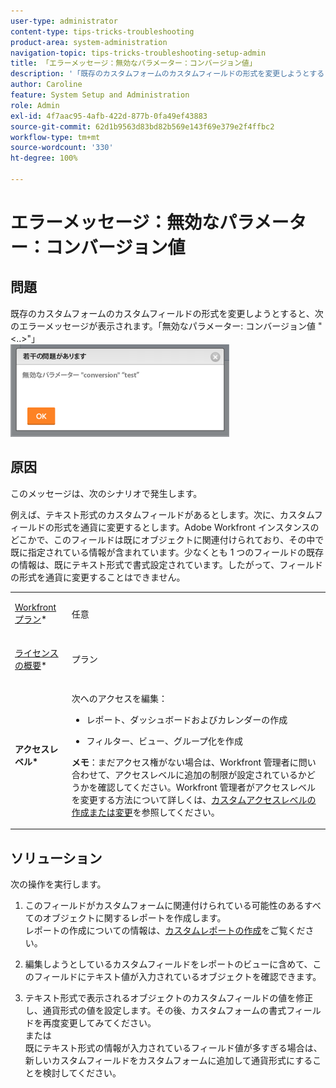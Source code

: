 ```yaml
---
user-type: administrator
content-type: tips-tricks-troubleshooting
product-area: system-administration
navigation-topic: tips-tricks-troubleshooting-setup-admin
title: 「エラーメッセージ：無効なパラメーター：コンバージョン値」
description: '「既存のカスタムフォームのカスタムフィールドの形式を変更しようとすると、次のエラーメッセージが表示されます。''無効なパラメーター : コンバージョン値 `<...>`''」'
author: Caroline
feature: System Setup and Administration
role: Admin
exl-id: 4f7aac95-4afb-422d-877b-0fa49ef43883
source-git-commit: 62d1b9563d83bd82b569e143f69e379e2f4ffbc2
workflow-type: tm+mt
source-wordcount: '330'
ht-degree: 100%

---
```


# エラーメッセージ：無効なパラメーター：コンバージョン値

## 問題

既存のカスタムフォームのカスタムフィールドの形式を変更しようとすると、次のエラーメッセージが表示されます。「無効なパラメーター: コンバージョン値 &quot;&lt;..>&quot;」\
![custom_field_format_invalid_parameter_error.png](assets/custom-field-format-invalid-parameter-error-350x148.png)

## 原因

このメッセージは、次のシナリオで発生します。

例えば、テキスト形式のカスタムフィールドがあるとします。次に、カスタムフィールドの形式を通貨に変更するとします。Adobe Workfront インスタンスのどこかで、このフィールドは既にオブジェクトに関連付けられており、その中で既に指定されている情報が含まれています。少なくとも 1 つのフィールドの既存の情報は、既にテキスト形式で書式設定されています。したがって、フィールドの形式を通貨に変更することはできません。

<table style="table-layout:auto"> 
 <col> 
 <col> 
 <tbody> 
  <tr> 
   <td role="rowheader"> <p><a href="https://www.workfront.com/plans" target="_blank">Workfront プラン</a>*</p> </td> 
   <td>任意</td> 
  </tr> 
  <tr> 
   <td role="rowheader"> <p><a href="../../administration-and-setup/add-users/access-levels-and-object-permissions/wf-licenses.md" class="MCXref xref">ライセンスの概要</a>*</p> </td> 
   <td>プラン</td> 
  </tr> 
  <tr data-mc-conditions=""> 
   <td role="rowheader"><strong>アクセスレベル*</strong> </td> 
   <td> <p>次へのアクセスを編集：</p> 
    <ul> 
     <li> <p>レポート、ダッシュボードおよびカレンダーの作成</p> </li> 
     <li> <p>フィルター、ビュー、グループ化を作成</p> </li> 
    </ul> <p><b>メモ</b>：まだアクセス権がない場合は、Workfront 管理者に問い合わせて、アクセスレベルに追加の制限が設定されているかどうかを確認してください。Workfront 管理者がアクセスレベルを変更する方法について詳しくは、<a href="../../administration-and-setup/add-users/configure-and-grant-access/create-modify-access-levels.md" class="MCXref xref">カスタムアクセスレベルの作成または変更</a>を参照してください。</p> </td> 
  </tr> 
 </tbody> 
</table>

## ソリューション

次の操作を実行します。

1. このフィールドがカスタムフォームに関連付けられている可能性のあるすべてのオブジェクトに関するレポートを作成します。\
   レポートの作成についての情報は、[カスタムレポートの作成](../../reports-and-dashboards/reports/creating-and-managing-reports/create-custom-report.md)をご覧ください。

1. 編集しようとしているカスタムフィールドをレポートのビューに含めて、このフィールドにテキスト値が入力されているオブジェクトを確認できます。
1. テキスト形式で表示されるオブジェクトのカスタムフィールドの値を修正し、通貨形式の値を設定します。その後、カスタムフォームの書式フィールドを再度変更してみてください。\
   または\
   既にテキスト形式の情報が入力されているフィールド値が多すぎる場合は、新しいカスタムフィールドをカスタムフォームに追加して通貨形式にすることを検討してください。
